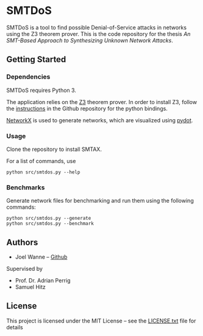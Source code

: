 # SMTDoS

SMTDoS is a tool to find possible Denial-of-Service attacks in networks using the Z3 theorem prover.
This is the code repository for the thesis *An SMT-Based Approach to Synthesizing Unknown Network Attacks*.

## Getting Started

### Dependencies

SMTDoS requires Python 3.

The application relies on the [Z3](http://z3prover.github.io) theorem prover.
In order to install Z3, follow the [instructions](https://github.com/Z3Prover/z3#python) in the Github repository for the python bindings.

[NetworkX](http://networkx.github.io) is used to generate networks, which are visualized using [pydot](https://github.com/erocarrera/pydot).

### Usage

Clone the repository to install SMTAX.

For a list of commands, use

```
python src/smtdos.py --help
```

### Benchmarks

Generate network files for benchmarking and run them using the following commands:

```
python src/smtdos.py --generate
python src/smtdos.py --benchmark
```

## Authors

* Joel Wanne – [Github](https://github.com/joelwanner)

Supervised by
* Prof. Dr. Adrian Perrig
* Samuel Hitz

## License

This project is licensed under the MIT License – see the [LICENSE.txt](LICENSE.txt) file for details
